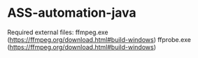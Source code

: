 # ASS-automation-java
Required external files:
ffmpeg.exe (https://ffmpeg.org/download.html#build-windows)
ffprobe.exe (https://ffmpeg.org/download.html#build-windows)
